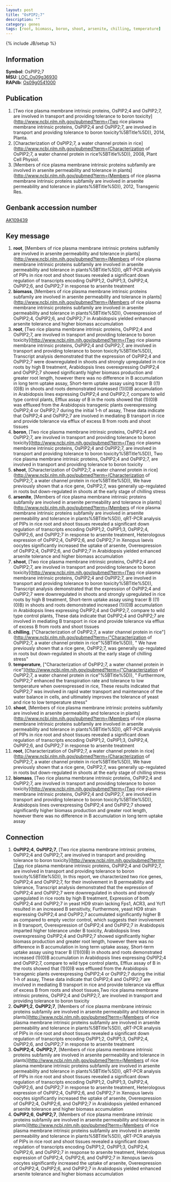 ```yaml
---
layout: post
title: "OsPIP2;7"
description: ""
category: genes
tags: [root, biomass, boron, shoot, arsenite, chilling, temperature]
---
```

{% include JB/setup %}

## Information
__Symbol__: OsPIP2;7  
__MSU__: [LOC_Os09g36930](http://rice.plantbiology.msu.edu/cgi-bin/ORF_infopage.cgi?orf=LOC_Os09g36930)  
__RAPdb__: [Os09g0541000](http://rapdb.dna.affrc.go.jp/viewer/gbrowse_details/irgsp1?name=Os09g0541000)  

## Publication
1. [Two rice plasma membrane intrinsic proteins, OsPIP2;4 and OsPIP2;7, are involved in transport and providing tolerance to boron toxicity](http://www.ncbi.nlm.nih.gov/pubmed?term=(Two rice plasma membrane intrinsic proteins, OsPIP2;4 and OsPIP2;7, are involved in transport and providing tolerance to boron toxicity%5BTitle%5D)), 2014, Planta.
2. [Characterization of OsPIP2;7, a water channel protein in rice](http://www.ncbi.nlm.nih.gov/pubmed?term=(Characterization of OsPIP2;7, a water channel protein in rice%5BTitle%5D)), 2008, Plant Cell Physiol.
3. [Members of rice plasma membrane intrinsic proteins subfamily are involved in arsenite permeability and tolerance in plants](http://www.ncbi.nlm.nih.gov/pubmed?term=(Members of rice plasma membrane intrinsic proteins subfamily are involved in arsenite permeability and tolerance in plants%5BTitle%5D)), 2012, Transgenic Res.

## Genbank accession number
[AK109439](http://www.ncbi.nlm.nih.gov/nuccore/AK109439)

## Key message
1. __root__, [Members of rice plasma membrane intrinsic proteins subfamily are involved in arsenite permeability and tolerance in plants](http://www.ncbi.nlm.nih.gov/pubmed?term=(Members of rice plasma membrane intrinsic proteins subfamily are involved in arsenite permeability and tolerance in plants%5BTitle%5D)),  qRT-PCR analysis of PIPs in rice root and shoot tissues revealed a significant down regulation of transcripts encoding OsPIP1;2, OsPIP1;3, OsPIP2;4, OsPIP2;6, and OsPIP2;7 in response to arsenite treatment
2. __biomass__, [Members of rice plasma membrane intrinsic proteins subfamily are involved in arsenite permeability and tolerance in plants](http://www.ncbi.nlm.nih.gov/pubmed?term=(Members of rice plasma membrane intrinsic proteins subfamily are involved in arsenite permeability and tolerance in plants%5BTitle%5D)),  Overexpression of OsPIP2;4, OsPIP2;6, and OsPIP2;7 in Arabidopsis yielded enhanced arsenite tolerance and higher biomass accumulation
3. __root__, [Two rice plasma membrane intrinsic proteins, OsPIP2;4 and OsPIP2;7, are involved in transport and providing tolerance to boron toxicity](http://www.ncbi.nlm.nih.gov/pubmed?term=(Two rice plasma membrane intrinsic proteins, OsPIP2;4 and OsPIP2;7, are involved in transport and providing tolerance to boron toxicity%5BTitle%5D)),  Transcript analysis demonstrated that the expression of OsPIP2;4 and OsPIP2;7 were downregulated in shoots and strongly upregulated in rice roots by high B treatment, Arabidopsis lines overexpressing OsPIP2;4 and OsPIP2;7 showed significantly higher biomass production and greater root length, however there was no difference in B accumulation in long term uptake assay, Short-term uptake assay using tracer B ((1)(0)B) in shoots and roots demonstrated increased (1)(0)B accumulation in Arabidopsis lines expressing OsPIP2;4 and OsPIP2;7, compare to wild type control plants, Efflux assay of B in the roots showed that (1)(0)B was effluxed from the Arabidopsis transgenic plants overexpressing OsPIP2;4 or OsPIP2;7 during the initial 1-h of assay, These data indicate that OsPIP2;4 and OsPIP2;7 are involved in mediating B transport in rice and provide tolerance via efflux of excess B from roots and shoot tissues
4. __boron__, [Two rice plasma membrane intrinsic proteins, OsPIP2;4 and OsPIP2;7, are involved in transport and providing tolerance to boron toxicity](http://www.ncbi.nlm.nih.gov/pubmed?term=(Two rice plasma membrane intrinsic proteins, OsPIP2;4 and OsPIP2;7, are involved in transport and providing tolerance to boron toxicity%5BTitle%5D)), Two rice plasma membrane intrinsic proteins, OsPIP2;4 and OsPIP2;7, are involved in transport and providing tolerance to boron toxicity
5. __shoot__, [Characterization of OsPIP2;7, a water channel protein in rice](http://www.ncbi.nlm.nih.gov/pubmed?term=(Characterization of OsPIP2;7, a water channel protein in rice%5BTitle%5D)),  We have previously shown that a rice gene, OsPIP2;7, was generally up-regulated in roots but down-regulated in shoots at the early stage of chilling stress
6. __arsenite__, [Members of rice plasma membrane intrinsic proteins subfamily are involved in arsenite permeability and tolerance in plants](http://www.ncbi.nlm.nih.gov/pubmed?term=(Members of rice plasma membrane intrinsic proteins subfamily are involved in arsenite permeability and tolerance in plants%5BTitle%5D)),  qRT-PCR analysis of PIPs in rice root and shoot tissues revealed a significant down regulation of transcripts encoding OsPIP1;2, OsPIP1;3, OsPIP2;4, OsPIP2;6, and OsPIP2;7 in response to arsenite treatment, Heterologous expression of OsPIP2;4, OsPIP2;6, and OsPIP2;7 in Xenopus laevis oocytes significantly increased the uptake of arsenite, Overexpression of OsPIP2;4, OsPIP2;6, and OsPIP2;7 in Arabidopsis yielded enhanced arsenite tolerance and higher biomass accumulation
7. __shoot__, [Two rice plasma membrane intrinsic proteins, OsPIP2;4 and OsPIP2;7, are involved in transport and providing tolerance to boron toxicity](http://www.ncbi.nlm.nih.gov/pubmed?term=(Two rice plasma membrane intrinsic proteins, OsPIP2;4 and OsPIP2;7, are involved in transport and providing tolerance to boron toxicity%5BTitle%5D)),  Transcript analysis demonstrated that the expression of OsPIP2;4 and OsPIP2;7 were downregulated in shoots and strongly upregulated in rice roots by high B treatment, Short-term uptake assay using tracer B ((1)(0)B) in shoots and roots demonstrated increased (1)(0)B accumulation in Arabidopsis lines expressing OsPIP2;4 and OsPIP2;7, compare to wild type control plants, These data indicate that OsPIP2;4 and OsPIP2;7 are involved in mediating B transport in rice and provide tolerance via efflux of excess B from roots and shoot tissues
8. __chilling__, ["Characterization of OsPIP2;7, a water channel protein in rice"](http://www.ncbi.nlm.nih.gov/pubmed?term=("Characterization of OsPIP2;7, a water channel protein in rice"%5BTitle%5D)), " We have previously shown that a rice gene, OsPIP2;7, was generally up-regulated in roots but down-regulated in shoots at the early stage of chilling stress"
9. __temperature__, ["Characterization of OsPIP2;7, a water channel protein in rice"](http://www.ncbi.nlm.nih.gov/pubmed?term=("Characterization of OsPIP2;7, a water channel protein in rice"%5BTitle%5D)), " Furthermore, OsPIP2;7 enhanced the transpiration rate and tolerance to low temperature when overexpressed in rice, These results indicated that OsPIP2;7 was involved in rapid water transport and maintenance of the water balance in cells, and ultimately improves the tolerance of yeast and rice to low temperature stress"
10. __shoot__, [Members of rice plasma membrane intrinsic proteins subfamily are involved in arsenite permeability and tolerance in plants](http://www.ncbi.nlm.nih.gov/pubmed?term=(Members of rice plasma membrane intrinsic proteins subfamily are involved in arsenite permeability and tolerance in plants%5BTitle%5D)),  qRT-PCR analysis of PIPs in rice root and shoot tissues revealed a significant down regulation of transcripts encoding OsPIP1;2, OsPIP1;3, OsPIP2;4, OsPIP2;6, and OsPIP2;7 in response to arsenite treatment
11. __root__, [Characterization of OsPIP2;7, a water channel protein in rice](http://www.ncbi.nlm.nih.gov/pubmed?term=(Characterization of OsPIP2;7, a water channel protein in rice%5BTitle%5D)),  We have previously shown that a rice gene, OsPIP2;7, was generally up-regulated in roots but down-regulated in shoots at the early stage of chilling stress
12. __biomass__, [Two rice plasma membrane intrinsic proteins, OsPIP2;4 and OsPIP2;7, are involved in transport and providing tolerance to boron toxicity](http://www.ncbi.nlm.nih.gov/pubmed?term=(Two rice plasma membrane intrinsic proteins, OsPIP2;4 and OsPIP2;7, are involved in transport and providing tolerance to boron toxicity%5BTitle%5D)),  Arabidopsis lines overexpressing OsPIP2;4 and OsPIP2;7 showed significantly higher biomass production and greater root length, however there was no difference in B accumulation in long term uptake assay

## Connection
1. __OsPIP2;4__, __OsPIP2;7__, [Two rice plasma membrane intrinsic proteins, OsPIP2;4 and OsPIP2;7, are involved in transport and providing tolerance to boron toxicity](http://www.ncbi.nlm.nih.gov/pubmed?term=(Two rice plasma membrane intrinsic proteins, OsPIP2;4 and OsPIP2;7, are involved in transport and providing tolerance to boron toxicity%5BTitle%5D)),  In this report, we characterized two rice genes, OsPIP2;4 and OsPIP2;7, for their involvement in B permeability and tolerance, Transcript analysis demonstrated that the expression of OsPIP2;4 and OsPIP2;7 were downregulated in shoots and strongly upregulated in rice roots by high B treatment, Expression of both OsPIP2;4 and OsPIP2;7 in yeast HD9 strain lacking Fps1, ACR3, and Ycf1 resulted in an increased B sensitivity, Furthermore, yeast HD9 strain expressing OsPIP2;4 and OsPIP2;7 accumulated significantly higher B as compared to empty vector control, which suggests their involvement in B transport, Overexpression of OsPIP2;4 and OsPIP2;7 in Arabidopsis imparted higher tolerance under B toxicity, Arabidopsis lines overexpressing OsPIP2;4 and OsPIP2;7 showed significantly higher biomass production and greater root length, however there was no difference in B accumulation in long term uptake assay, Short-term uptake assay using tracer B ((1)(0)B) in shoots and roots demonstrated increased (1)(0)B accumulation in Arabidopsis lines expressing OsPIP2;4 and OsPIP2;7, compare to wild type control plants, Efflux assay of B in the roots showed that (1)(0)B was effluxed from the Arabidopsis transgenic plants overexpressing OsPIP2;4 or OsPIP2;7 during the initial 1-h of assay, These data indicate that OsPIP2;4 and OsPIP2;7 are involved in mediating B transport in rice and provide tolerance via efflux of excess B from roots and shoot tissues,Two rice plasma membrane intrinsic proteins, OsPIP2;4 and OsPIP2;7, are involved in transport and providing tolerance to boron toxicity
2. __OsPIP1;2__, __OsPIP2;7__, [Members of rice plasma membrane intrinsic proteins subfamily are involved in arsenite permeability and tolerance in plants](http://www.ncbi.nlm.nih.gov/pubmed?term=(Members of rice plasma membrane intrinsic proteins subfamily are involved in arsenite permeability and tolerance in plants%5BTitle%5D)),  qRT-PCR analysis of PIPs in rice root and shoot tissues revealed a significant down regulation of transcripts encoding OsPIP1;2, OsPIP1;3, OsPIP2;4, OsPIP2;6, and OsPIP2;7 in response to arsenite treatment
3. __OsPIP2;4__, __OsPIP2;7__, [Members of rice plasma membrane intrinsic proteins subfamily are involved in arsenite permeability and tolerance in plants](http://www.ncbi.nlm.nih.gov/pubmed?term=(Members of rice plasma membrane intrinsic proteins subfamily are involved in arsenite permeability and tolerance in plants%5BTitle%5D)),  qRT-PCR analysis of PIPs in rice root and shoot tissues revealed a significant down regulation of transcripts encoding OsPIP1;2, OsPIP1;3, OsPIP2;4, OsPIP2;6, and OsPIP2;7 in response to arsenite treatment, Heterologous expression of OsPIP2;4, OsPIP2;6, and OsPIP2;7 in Xenopus laevis oocytes significantly increased the uptake of arsenite, Overexpression of OsPIP2;4, OsPIP2;6, and OsPIP2;7 in Arabidopsis yielded enhanced arsenite tolerance and higher biomass accumulation
4. __OsPIP2;6__, __OsPIP2;7__, [Members of rice plasma membrane intrinsic proteins subfamily are involved in arsenite permeability and tolerance in plants](http://www.ncbi.nlm.nih.gov/pubmed?term=(Members of rice plasma membrane intrinsic proteins subfamily are involved in arsenite permeability and tolerance in plants%5BTitle%5D)),  qRT-PCR analysis of PIPs in rice root and shoot tissues revealed a significant down regulation of transcripts encoding OsPIP1;2, OsPIP1;3, OsPIP2;4, OsPIP2;6, and OsPIP2;7 in response to arsenite treatment, Heterologous expression of OsPIP2;4, OsPIP2;6, and OsPIP2;7 in Xenopus laevis oocytes significantly increased the uptake of arsenite, Overexpression of OsPIP2;4, OsPIP2;6, and OsPIP2;7 in Arabidopsis yielded enhanced arsenite tolerance and higher biomass accumulation


